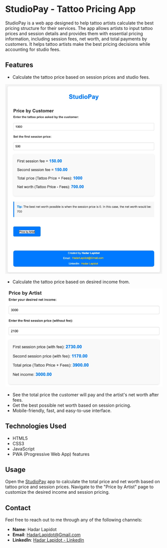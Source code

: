 # StudioPay - Tattoo Pricing App

StudioPay is a web app designed to help tattoo artists calculate the best pricing structure for their services. The app allows artists to input tattoo prices and session details and provides them with essential pricing information, including session fees, net worth, and total payments by customers. It helps tattoo artists make the best pricing decisions while accounting for studio fees.

## Features

- Calculate the tattoo price based on session prices and studio fees.

![main page](screenshot_index.jpeg)

- Calculate the tattoo price based on desired income from.

![by income](Decide-by-income-screenshot.jpeg)

- See the total price the customer will pay and the artist's net worth after fees.
- Get the best possible net worth based on session pricing.
- Mobile-friendly, fast, and easy-to-use interface.

## Technologies Used

- HTML5
- CSS3
- JavaScript
- PWA (Progressive Web App) features

## Usage

Open the [StudioPay](https://hadarlapidot.github.io/StudioPay/set-by-net-worth.html) app to calculate the total price and net worth based on tattoo price and session prices.
Navigate to the "Price by Artist" page to customize the desired income and session pricing.

## Contact

Feel free to reach out to me through any of the following channels:

- **Name**: Hadar Lapidot
- **Email**: [HadarLapidot@Gmail.com](mailto:HadarLapidot@Gmail.com)
- **LinkedIn**: [Hadar Lapidot - LinkedIn](https://www.linkedin.com/in/hadar-lapidot-608484186)

